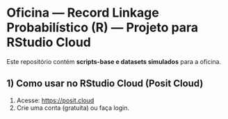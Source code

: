 # Oficina — Record Linkage Probabilístico (R) — Projeto para RStudio Cloud

Este repositório contém **scripts-base e datasets simulados** para a oficina.

## 1) Como usar no RStudio Cloud (Posit Cloud)

1. Acesse: https://posit.cloud
2. Crie uma conta (gratuita) ou faça login.



